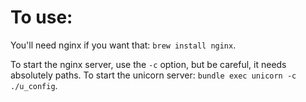 # To use:

You'll need nginx if you want that: `brew install nginx`.

To start the nginx server, use the `-c` option, but be careful, it needs absolutely paths.
To start the unicorn server: `bundle exec unicorn -c ./u_config`.
